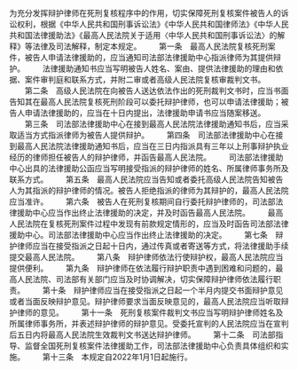 为充分发挥辩护律师在死刑复核程序中的作用，切实保障死刑复核案件被告人的诉讼权利，根据《中华人民共和国刑事诉讼法》《中华人民共和国律师法》《中华人民共和国法律援助法》《最高人民法院关于适用〈中华人民共和国刑事诉讼法〉的解释》等法律及司法解释，制定本规定。
　　第一条　最高人民法院复核死刑案件，被告人申请法律援助的，应当通知司法部法律援助中心指派律师为其提供辩护。
　　法律援助通知书应当写明被告人姓名、案由、提供法律援助的理由和依据、案件审判庭和联系方式，并附二审或者高级人民法院复核审裁判文书。
　　第二条　高级人民法院在向被告人送达依法作出的死刑裁判文书时，应当书面告知其在最高人民法院复核死刑阶段可以委托辩护律师，也可以申请法律援助；被告人申请法律援助的，应当在十日内提出，法律援助申请书应当随案移送。
　　第三条　司法部法律援助中心在接到最高人民法院法律援助通知书后，应当采取适当方式指派律师为被告人提供辩护。
　　第四条　司法部法律援助中心在接到最高人民法院法律援助通知书后，应当在三日内指派具有三年以上刑事辩护执业经历的律师担任被告人的辩护律师，并函告最高人民法院。
　　司法部法律援助中心出具的法律援助公函应当写明接受指派的辩护律师的姓名、所属律师事务所及联系方式。
　　第五条　最高人民法院应当告知或者委托高级人民法院告知被告人为其指派的辩护律师的情况。被告人拒绝指派的律师为其辩护的，最高人民法院应当准许。
　　第六条　被告人在死刑复核期间自行委托辩护律师的，司法部法律援助中心应当作出终止法律援助的决定，并及时函告最高人民法院。
　　最高人民法院在复核死刑案件过程中发现有前款规定情形的，应当及时函告司法部法律援助中心。司法部法律援助中心应当作出终止法律援助的决定。
　　第七条　辩护律师应当在接受指派之日起十日内，通过传真或者寄送等方式，将法律援助手续提交最高人民法院。
　　第八条　辩护律师依法行使辩护权，最高人民法院应当提供便利。
　　第九条　辩护律师在依法履行辩护职责中遇到困难和问题的，最高人民法院、司法部有关部门应当及时协调解决，切实保障辩护律师依法履行职责。
　　第十条　辩护律师应当在接受指派之日起一个半月内提交书面辩护意见或者当面反映辩护意见。辩护律师要求当面反映意见的，最高人民法院应当听取辩护律师的意见。
　　第十一条　死刑复核案件裁判文书应当写明辩护律师姓名及所属律师事务所，并表述辩护律师的辩护意见。受委托宣判的人民法院应当在宣判后五日内将最高人民法院生效裁判文书送达辩护律师。
　　第十二条　司法部指导、监督全国死刑复核案件法律援助工作，司法部法律援助中心负责具体组织和实施。
　　第十三条　本规定自2022年1月1日起施行。